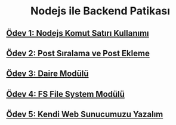 <div align="center">
  <h1 align="center">Nodejs ile Backend Patikası</h1>
</div>

## [Ödev 1: Nodejs Komut Satırı Kullanımı](https://github.com/dilarauluturhan/nodejs-path/blob/master/Work-1/circleArea.js)

## [Ödev 2: Post Sıralama ve Post Ekleme](https://github.com/dilarauluturhan/nodejs-path/blob/master/Work-2/blog.js)

## [Ödev 3: Daire Modülü](https://github.com/dilarauluturhan/nodejs-path/tree/master/Work-3)

## [Ödev 4: FS File System Modülü](https://github.com/dilarauluturhan/nodejs-path/tree/master/Work-4)

## [Ödev 5: Kendi Web Sunucumuzu Yazalım](https://github.com/dilarauluturhan/nodejs-path/blob/master/Work-5/index.js)
